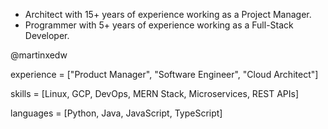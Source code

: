 - Architect with 15+ years of experience working as a Project Manager.
- Programmer with 5+ years of experience working as a Full-Stack Developer.

@martinxedw

experience = ["Product Manager", "Software Engineer", "Cloud Architect"]

skills = [Linux, GCP, DevOps, MERN Stack, Microservices, REST APIs]

languages = [Python, Java, JavaScript, TypeScript]
